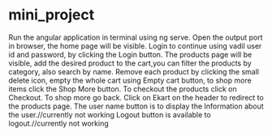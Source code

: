 # mini_project
Run the angular application in terminal using ng serve.
Open the output port in browser, the home page will be visible.
Login to continue using vadil user id and password, by clicking the Login button.
The products page will be visible, add the desired product to the cart,you can filter the products by category, also search by name.
Remove each product by clicking the small delete icon, empty the whole cart using Empty cart button, to shop more items click the Shop More button.
To checkout the products click on Checkout. To shop more go back.
Click on Ekart on the header to redirect to the products page.
The user name button is to display the Information about the user.//currently not working
Logout button is available to logout.//currently not working
